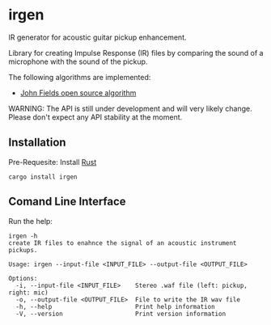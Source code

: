# irgen
IR generator for acoustic guitar pickup enhancement.

Library for creating Impulse Response (IR) files by comparing the 
sound of a microphone with the sound of the pickup.

The following algorithms are implemented:

* [John Fields open source algorithm](http://acousticir.free.fr/spip.php?article136&var_mode=calcul)

WARNING: The API is still under development and will very likely change. 
Please don't expect any API stability at the moment.

## Installation

Pre-Requesite: Install [Rust](https://www.rust-lang.org/tools/install)

```
cargo install irgen
```

## Comand Line Interface


Run the help:
```
irgen -h
create IR files to enahnce the signal of an acoustic instrument pickups.

Usage: irgen --input-file <INPUT_FILE> --output-file <OUTPUT_FILE>

Options:
  -i, --input-file <INPUT_FILE>    Stereo .waf file (left: pickup, right: mic)
  -o, --output-file <OUTPUT_FILE>  File to write the IR wav file
  -h, --help                       Print help information
  -V, --version                    Print version information
```
